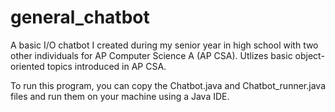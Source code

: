 # general_chatbot

A basic I/O chatbot I created during my senior year in high school
with two other individuals for AP Computer Science A (AP CSA). Utlizes
basic object-oriented topics introduced in AP CSA.

To run this program, you can copy the Chatbot.java and Chatbot_runner.java 
files and run them on your machine using a Java IDE.
